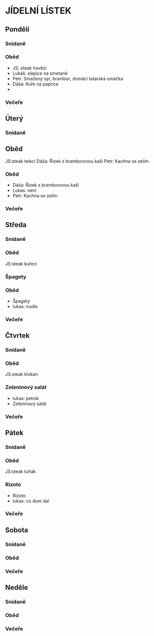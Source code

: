 ﻿# JÍDELNÍ LÍSTEK

## Pondělí
### Snídaně
### Oběd
 - JS: steak hovězí
 - Lukáš: slepice na smetaně
 - Petr: Smažený sýr, brambor, domácí tatarská omáčka
 - Dáša:  Kuře na paprice
 - 
### Večeře

## Úterý
### Snídaně
## Oběd 
JS:steak telecí
Dáša: Řízek s bramborovou kaší
Petr: Kachna se zelím

### Oběd
 - Dáša: Řízek s bramborovou kaší
 - Lukas: neni
 - Petr: Kachna se zelím
### Večeře

## Středa
### Snídaně
### Oběd
JS:steak kuřecí
### Špagety
### Oběd
 - Špagety
 - lukas: nudle
### Večeře

## Čtvrtek
### Snídaně
### Oběd
JS:steak klokan
### Zeleninový salát
 - lukas: petnik
 - Zeleninový salát
### Večeře

## Pátek
### Snídaně
### Oběd
JS:steak tuňák
### Rizoto	
 - Rizoto	
 - lukas: co dum dal
### Večeře

## Sobota
### Snídaně
### Oběd
### Večeře

## Neděle
### Snídaně
### Oběd
### Večeře